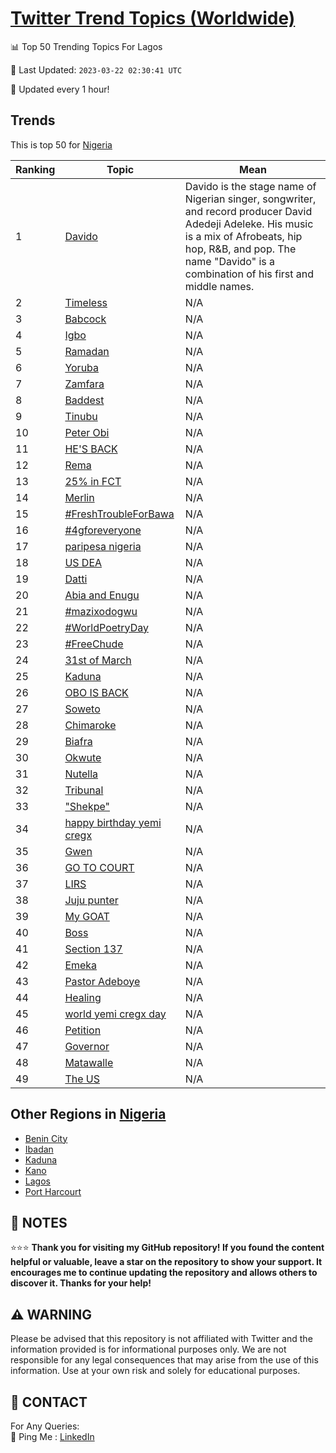 [Twitter Trend Topics (Worldwide)](https://github.com/ErcinDedeoglu/Twitter-Trend-Topics)
==========


📊 Top 50 Trending Topics For Lagos

📆 Last Updated: `2023-03-22 02:30:41 UTC`

🔧 Updated every 1 hour!


## Trends

This is top 50 for [Nigeria](</Nigeria>)

| Ranking | Topic | Mean |
| ------- | ------------ | ------------ |
| 1 | [Davido](http://twitter.com/search?q=Davido) | Davido is the stage name of Nigerian singer, songwriter, and record producer David Adedeji Adeleke. His music is a mix of Afrobeats, hip hop, R&B, and pop. The name "Davido" is a combination of his first and middle names. |
| 2 | [Timeless](http://twitter.com/search?q=Timeless) | N/A |
| 3 | [Babcock](http://twitter.com/search?q=Babcock) | N/A |
| 4 | [Igbo](http://twitter.com/search?q=Igbo) | N/A |
| 5 | [Ramadan](http://twitter.com/search?q=Ramadan) | N/A |
| 6 | [Yoruba](http://twitter.com/search?q=Yoruba) | N/A |
| 7 | [Zamfara](http://twitter.com/search?q=Zamfara) | N/A |
| 8 | [Baddest](http://twitter.com/search?q=Baddest) | N/A |
| 9 | [Tinubu](http://twitter.com/search?q=Tinubu) | N/A |
| 10 | [Peter Obi](http://twitter.com/search?q=Peter+Obi) | N/A |
| 11 | [HE'S BACK](http://twitter.com/search?q=HE%27S+BACK) | N/A |
| 12 | [Rema](http://twitter.com/search?q=Rema) | N/A |
| 13 | [25% in FCT](http://twitter.com/search?q=25%25+in+FCT) | N/A |
| 14 | [Merlin](http://twitter.com/search?q=Merlin) | N/A |
| 15 | [#FreshTroubleForBawa](http://twitter.com/search?q=%23FreshTroubleForBawa) | N/A |
| 16 | [#4gforeveryone](http://twitter.com/search?q=%234gforeveryone) | N/A |
| 17 | [paripesa nigeria](http://twitter.com/search?q=paripesa+nigeria) | N/A |
| 18 | [US DEA](http://twitter.com/search?q=US+DEA) | N/A |
| 19 | [Datti](http://twitter.com/search?q=Datti) | N/A |
| 20 | [Abia and Enugu](http://twitter.com/search?q=Abia+and+Enugu) | N/A |
| 21 | [#mazixodogwu](http://twitter.com/search?q=%23mazixodogwu) | N/A |
| 22 | [#WorldPoetryDay](http://twitter.com/search?q=%23WorldPoetryDay) | N/A |
| 23 | [#FreeChude](http://twitter.com/search?q=%23FreeChude) | N/A |
| 24 | [31st of March](http://twitter.com/search?q=31st+of+March) | N/A |
| 25 | [Kaduna](http://twitter.com/search?q=Kaduna) | N/A |
| 26 | [OBO IS BACK](http://twitter.com/search?q=OBO+IS+BACK) | N/A |
| 27 | [Soweto](http://twitter.com/search?q=Soweto) | N/A |
| 28 | [Chimaroke](http://twitter.com/search?q=Chimaroke) | N/A |
| 29 | [Biafra](http://twitter.com/search?q=Biafra) | N/A |
| 30 | [Okwute](http://twitter.com/search?q=Okwute) | N/A |
| 31 | [Nutella](http://twitter.com/search?q=Nutella) | N/A |
| 32 | [Tribunal](http://twitter.com/search?q=Tribunal) | N/A |
| 33 | ["Shekpe"](http://twitter.com/search?q=%22Shekpe%22) | N/A |
| 34 | [happy birthday yemi cregx](http://twitter.com/search?q=happy+birthday+yemi+cregx) | N/A |
| 35 | [Gwen](http://twitter.com/search?q=Gwen) | N/A |
| 36 | [GO TO COURT](http://twitter.com/search?q=GO+TO+COURT) | N/A |
| 37 | [LIRS](http://twitter.com/search?q=LIRS) | N/A |
| 38 | [Juju punter](http://twitter.com/search?q=Juju+punter) | N/A |
| 39 | [My GOAT](http://twitter.com/search?q=My+GOAT) | N/A |
| 40 | [Boss](http://twitter.com/search?q=Boss) | N/A |
| 41 | [Section 137](http://twitter.com/search?q=Section+137) | N/A |
| 42 | [Emeka](http://twitter.com/search?q=Emeka) | N/A |
| 43 | [Pastor Adeboye](http://twitter.com/search?q=Pastor+Adeboye) | N/A |
| 44 | [Healing](http://twitter.com/search?q=Healing) | N/A |
| 45 | [world yemi cregx day](http://twitter.com/search?q=world+yemi+cregx+day) | N/A |
| 46 | [Petition](http://twitter.com/search?q=Petition) | N/A |
| 47 | [Governor](http://twitter.com/search?q=Governor) | N/A |
| 48 | [Matawalle](http://twitter.com/search?q=Matawalle) | N/A |
| 49 | [The US](http://twitter.com/search?q=The+US) | N/A |



## Other Regions in [Nigeria](</Nigeria>)

* [Benin City](</Nigeria/Benin City.md>)
* [Ibadan](</Nigeria/Ibadan.md>)
* [Kaduna](</Nigeria/Kaduna.md>)
* [Kano](</Nigeria/Kano.md>)
* [Lagos](</Nigeria/Lagos.md>)
* [Port Harcourt](</Nigeria/Port Harcourt.md>)



## 📝 NOTES

⭐⭐⭐ **Thank you for visiting my GitHub repository! If you found the content helpful or valuable, leave a star on the repository to show your support. It encourages me to continue updating the repository and allows others to discover it. Thanks for your help!**


## ⚠️ WARNING

Please be advised that this repository is not affiliated with Twitter and the information provided is for informational purposes only. We are not responsible for any legal consequences that may arise from the use of this information. Use at your own risk and solely for educational purposes.


## 📨 CONTACT

 For Any Queries:  
            🏓 Ping Me : [LinkedIn](https://www.linkedin.com/in/ercindedeoglu/)

